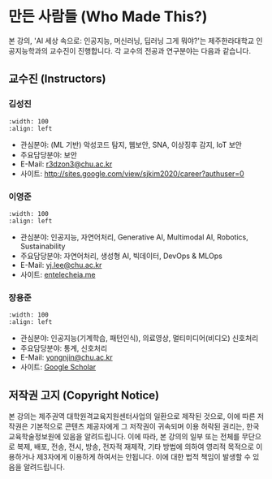 # 만든 사람들 (Who Made This?)

본 강의, 'AI 세상 속으로: 인공지능, 머신러닝, 딥러닝 그게 뭐야?'는 제주한라대학교 인공지능학과의 교수진이 진행합니다. 각 교수의 전공과 연구분야는 다음과 같습니다.

## 교수진 (Instructors)

### 김성진

```{image} images/sjkim.jpeg
:width: 100
:align: left
```

- 관심분야: (ML 기반) 악성코드 탐지, 웹보안, SNA, 이상징후 감지, IoT 보안
- 주요담당분야: 보안
- E-Mail: [r3dzon3@chu.ac.kr](mailto:r3dzon3@chu.ac.kr)
- 사이트: http://sites.google.com/view/sjkim2020/career?authuser=0

### 이영준

```{image} images/yjlee.jpeg
:width: 100
:align: left
```

- 관심분야: 인공지능, 자연어처리, Generative AI, Multimodal AI, Robotics, Sustainability
- 주요담당분야: 자연어처리, 생성형 AI, 빅데이터, DevOps & MLOps
- E-Mail: [yj.lee@chu.ac.kr](mailto:yj.lee@chu.ac.kr)
- 사이트: [entelecheia.me](https://entelecheia.me)

### 장용준

```{image} images/yjchang.jpg
:width: 100
:align: left
```

- 관심분야: 인공지능(기계학습, 패턴인식), 의료영상, 멀티미디어(비디오) 신호처리
- 주요담당분야: 통계, 신호처리
- E-Mail: [yongnjin@chu.ac.kr](mailto:yongnjin@chu.ac.kr)
- 사이트: [Google Scholar](http://scholar.google.com/citations?hl=en&user=5zd7X64AAAAJ)

## 저작권 고지 (Copyright Notice)

본 강의는 제주권역 대학원격교육지원센터사업의 일환으로 제작된 것으로, 이에 따른 저작권은 기본적으로 콘텐츠 제공자에게 그 저작권이 귀속되며 이용 허락된 권리는,
한국교육학술정보원에 있음을 알려드립니다. 이에 따라, 본 강의의 일부 또는 전체를 무단으로 복제, 배포, 전송, 전시, 방송, 전자적 재제작, 기타 방법에 의하여 영리적 목적으로 이용하거나 제3자에게 이용하게 하여서는 안됩니다. 이에 대한 법적 책임이 발생할 수 있음을 알려드립니다.
